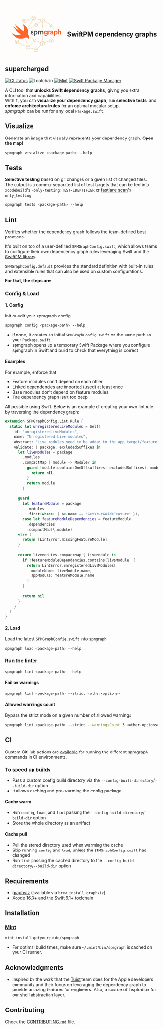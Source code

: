 <h2>
  <picture>
    <source media="(prefers-color-scheme: dark)" srcset="assets/logo-dark.PNG">
    <source media="(prefers-color-scheme: light)" srcset="assets/logo.PNG">
    <img alt="spmgraph logo" src="assets/logo.PNG" width="200" align="absmiddle" />
  </picture>
  <span> SwiftPM dependency graphs supercharged</span>
</h2>

[![CI status](https://github.com/getyourguide/spmgraph/actions/workflows/build-and-test.yml/badge.svg?branch=main)](https://github.com/getyourguide/spmgraph/actions/workflows/build-and-test.yml?query=branch%3Amain)
![Toolchain](https://img.shields.io/badge/Swift-6.1+%20%7C%20Xcode%2016.3+-orange?logo=swift&logoColor=white)
[![Mint](https://img.shields.io/badge/Mint-getyourguide%2Fspmgraph-40c8a7?logo=leaf&logoColor=white)](https://github.com/getyourguide/spmgraph#installation)
[![Swift Package Manager](https://rawgit.com/jlyonsmith/artwork/master/SwiftPackageManager/swiftpackagemanager-compatible.svg)](https://swift.org/package-manager/)

A CLI tool that **unlocks Swift dependency graphs**, giving you extra information and capabilities.
<br>
With it, you can **visualize your dependency graph**, run **selective tests**, and **enforce architectural rules** for an optimal modular setup.
<br>
_spmgraph_ can be run for any local `Package.swift`.

## Visualize
Generate an image that visually represents your dependency graph. **Open the map!**

```bash
spmgraph visualize <package-path> --help
```

## Tests
**Selective testing** based on git changes or a given list of changed files.
<br>
The output is a comma-separated list of test targets that can be fed into `xcodebuild`'s `-only-testing:TEST-IDENTIFIER` or [fastlane scan](https://docs.fastlane.tools/actions/scan/#scan)'s `only_testing`

```bash
spmgraph tests <package-path> --help
```

## Lint

Verifies whether the dependency graph follows the team-defined best practices.

It's built on top of a user-defined `SPMGraphConfig.swift`, which allows teams to configure their own dependency graph rules leveraging Swift and the [SwiftPM library](https://github.com/swiftlang/swift-package-manager/blob/a33af66bf40ea96ba54f1abd5a5c5440f2a7e323/Package.swift#L56).
<br>

`SPMGraphConfig.default` provides the standard definition with built-in rules and extensible rules that can also be used on custom configurations.

**For that, the steps are:**

### Config & Load

#### 1. Config
Init or edit your spmgraph config

```bash
spmgraph config <package-path> --help
```

- if none, it creates an initial `SPMGraphConfig.swift` on the same path as your `Package.swift`
- spmgraph opens up a temporary Swift Package where you configure spmgraph in Swift and build to check that everything is correct

#### Examples
For example, enforce that
- Feature modules don't depend on each other
- Linked dependencies are imported (used) at least once
- Base modules don't depend on feature modules
- The dependency graph isn't too deep

All possible using Swift. Below is an example of creating your own lint rule by traversing the dependency graph:
```swift
extension SPMGraphConfig.Lint.Rule {
  static let unregisteredLiveModules = Self(
    id: "unregisteredLiveModules",
    name: "Unregistered Live modules",
    abstract: "Live modules need to be added to the app target/feature module as dependencies.",
    validate: { package, excludedSuffixes in
      let liveModules = package
        .modules
        .compactMap { module -> Module? in
          guard !module.containsOneOf(suffixes: excludedSuffixes), module.isLiveModule else {
            return nil
          }
          return module
        }

      guard
        let featureModule = package
          .modules
          .first(where: { $0.name == "GetYourGuideFeature" }),
        case let featureModuleDependencies = featureModule
          .dependencies
          .compactMap(\.module)
      else {
        return [LintError.missingFeatureModule]
      }

      return liveModules.compactMap { liveModule in
        if !featureModuleDependencies.contains(liveModule) {
          return LintError.unregisteredLiveModules(
            moduleName: liveModule.name,
            appModule: featureModule.name
          )
        }

        return nil
      }
    }
  )
}
``` 

#### 2. Load
Load the latest `SPMGraphConfig.swift` into `spmgraph`

```bash
spmgraph load <package-path> --help
```

### Run the linter

```bash
spmgraph lint <package-path> --help
```

#### Fail on warnings

```bash
spmgraph lint <package-path> --strict <other-options>
```

#### Allowed warnings count
Bypass the strict mode on a given number of allowed warnings

```bash
spmgraph lint <package-path> --strict --warningsCount 3 <other-options>
```

## CI

Custom GitHub actions are [available](./github/actions) for running the different spmgraph commands in CI environments.

### To speed up builds
- Pass a custom config build directory via the `--config-build-directory`/`--build-dir` option
- It allows caching and pre-warming the config package

#### Cache warm
- Run `config`, `load`, and `lint` passing the `--config-build-directory`/`--build-dir` option
- Store the whole directory as an artifact

#### Cache pull
- Pull the stored directory used when warming the cache
- Skip running `config` and `load`, unless the `SPMGraphConfig.swift` has changed
- Run `lint` passing the cached directory to the `--config-build-directory`/`--build-dir` option

## Requirements
- [graphviz](https://github.com/graphp/graphviz) (available via `brew install graphviz`)
- Xcode 16.3+ and the Swift 6.1+ toolchain

## Installation

### [Mint](https://github.com/yonaskolb/mint)

```
mint install getyourguide/spmgraph
```
* For optimal build times, make sure `~/.mint/bin/spmgraph` is cached on your CI runner.

## Acknowledgments
- Inspired by the work that the [Tuist](https://tuist.dev/) team does for the Apple developers community and their focus on leveraging the dependency graph to provide amazing features for engineers. Also, a source of inspiration for our shell abstraction layer.

## Contributing
Check the [CONTRIBUTING.md](./CONTRIBUTING.md) file.
